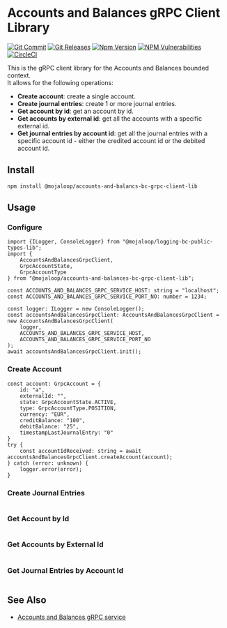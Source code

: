 # Accounts and Balances gRPC Client Library

[![Git Commit](https://img.shields.io/github/last-commit/mojaloop/accounts-and-balances-bc.svg?style=flat)](https://github.com/mojaloop/accounts-and-balances-bc/commits/main)
[![Git Releases](https://img.shields.io/github/release/mojaloop/accounts-and-balances-bc.svg?style=flat)](https://github.com/mojaloop/accounts-and-balances-bc/releases)
[![Npm Version](https://img.shields.io/npm/v/@mojaloop/accounts-and-balances-bc-grpc-client-lib.svg?style=flat)](https://www.npmjs.com/package/@mojaloop/accounts-and-balances-bc-grpc-client-lib)
[![NPM Vulnerabilities](https://img.shields.io/snyk/vulnerabilities/npm/@mojaloop/accounts-and-balances-bc-grpc-client-lib.svg?style=flat)](https://www.npmjs.com/package/@mojaloop/accounts-and-balances-bc-grpc-client-lib)
[![CircleCI](https://circleci.com/gh/mojaloop/accounts-and-balances-bc.svg?style=svg)](https://circleci.com/gh/mojaloop/accounts-and-balances-bc)

This is the gRPC client library for the Accounts and Balances bounded context.  
It allows for the following operations:
- **Create account**: create a single account.
- **Create journal entries**: create 1 or more journal entries.
- **Get account by id**: get an account by id.
- **Get accounts by external id**: get all the accounts with a specific external id.
- **Get journal entries by account id**: get all the journal entries with a specific account id - either the credited account id or the debited account id.

## Install
```
npm install @mojaloop/accounts-and-balancs-bc-grpc-client-lib
```

## Usage

### Configure
```
import {ILogger, ConsoleLogger} from "@mojaloop/logging-bc-public-types-lib";
import {
    AccountsAndBalancesGrpcClient,
    GrpcAccountState,
    GrpcAccountType
} from "@mojaloop/accounts-and-balances-bc-grpc-client-lib";

const ACCOUNTS_AND_BALANCES_GRPC_SERVICE_HOST: string = "localhost";
const ACCOUNTS_AND_BALANCES_GRPC_SERVICE_PORT_NO: number = 1234;

const logger: ILogger = new ConsoleLogger();
const accountsAndBalancesGrpcClient: AccountsAndBalancesGrpcClient = new AccountsAndBalancesGrpcClient(
	logger,
	ACCOUNTS_AND_BALANCES_GRPC_SERVICE_HOST,
	ACCOUNTS_AND_BALANCES_GRPC_SERVICE_PORT_NO
);
await accountsAndBalancesGrpcClient.init();
```

### Create Account
```
const account: GrpcAccount = {
	id: "a",
	externalId: "",
	state: GrpcAccountState.ACTIVE,
	type: GrpcAccountType.POSITION,
	currency: "EUR",
	creditBalance: "100",
	debitBalance: "25",
	timestampLastJournalEntry: "0"
}
try {
    const accountIdReceived: string = await accountsAndBalancesGrpcClient.createAccount(account);
} catch (error: unknown) {
    logger.error(error);
}
```

### Create Journal Entries
```
```

### Get Account by Id
```
```

### Get Accounts by External Id
```
```

### Get Journal Entries by Account Id
```
```

## See Also

- [Accounts and Balances gRPC service](https://github.com/mojaloop/accounts-and-balances-bc/tree/main/packages/grpc-svc)
